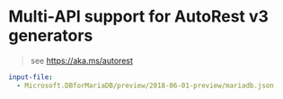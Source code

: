 # Multi-API support for AutoRest v3 generators

> see https://aka.ms/autorest

``` yaml $(enable-multi-api)
input-file:
  - Microsoft.DBforMariaDB/preview/2018-06-01-preview/mariadb.json
```
